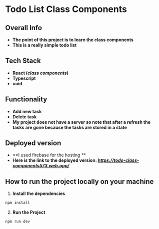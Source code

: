 # Todo List Class Components

## Overall Info 
- **The point of this project is to learn the class components**
- **This is a really simple todo list**


## Tech Stack
- **React (*class components*)**  
- **Typescript**
- **uuid**

## Functionality
- **Add new task**
- **Delete task**
- **My project does not have a server so note that after a refresh the tasks are gone because the tasks are stored in a state**

## Deployed version
- **I used firebase for the hosting **
- **Here is the link to the deployed version: *https://todo-class-components573.web.app/***


## How to run the project locally on your machine
1. **Install the dependencies**
```bash
npm install
```
2. **Run the Project**
```bash
npm run dev
```